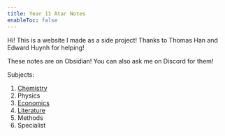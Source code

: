 ```yaml
---
title: Year 11 Atar Notes
enableToc: false
---
```


Hi! This is a website I made as a side project! Thanks to Thomas Han and Edward Huynh for helping! 

These notes are on Obsidian! You can also ask me on Discord for them!

Subjects:
1. [Chemistry](Chemistry/Chemistry.md)
2. Physics
3. [Economics](Economics/Economics.md)
4. [Literature](Literature/Literature.md)
5. Methods
6. Specialist 



